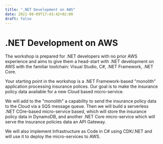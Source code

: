 ```yaml
---
title: ".NET Development on AWS"
date: 2021-08-09T17:43:42+02:00
draft: false
---
```


# .NET Development on AWS

The workshop is prepared for .NET developers with no prior AWS experience and aims to give them a head-start with .NET development on AWS with the familiar toolchain: Visual Studio, C#, .NET Framework, .NET Core.

Your starting point in the workshop is a .NET Framework-based "monolith" application processing insurance polices. Our goal is to make the insurance policy data available for a new Cloud based micro-service.

We will add to the "monolith" a capability to send the insurance policy data to the Cloud via a SQS message queue. Then we will build a serverless .NET COre-based micro-service based, which will store the insurance policy data in DynamoDB, and another .NET Core micro-service which will serve the insurance policies data an API Gateway.

We will also implement Infrastructure as Code in C# using CDK/.NET and will use it to deploy the micro-services to AWS.
